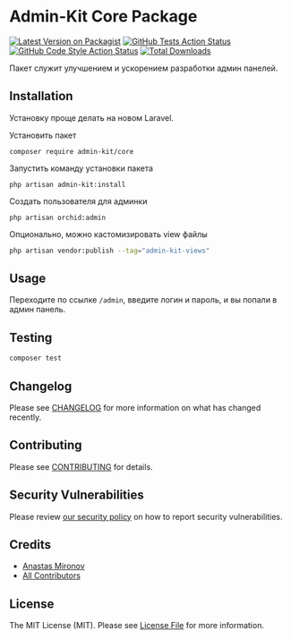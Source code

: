 # Admin-Kit Core Package

[![Latest Version on Packagist](https://img.shields.io/packagist/v/admin-kit/core.svg?style=flat-square)](https://packagist.org/packages/admin-kit/core)
[![GitHub Tests Action Status](https://img.shields.io/github/actions/workflow/status/admin-kit/core/run-tests.yml?branch=1.x&label=tests&style=flat-square)](https://github.com/admin-kit/core/actions?query=workflow%3Arun-tests+branch%3A1.x)
[![GitHub Code Style Action Status](https://img.shields.io/github/actions/workflow/status/admin-kit/core/fix-php-code-style-issues.yml?branch=1.x&label=code%20style&style=flat-square)](https://github.com/admin-kit/core/actions?query=workflow%3A"Fix+PHP+code+style+issues"+branch%3A1.x)
[![Total Downloads](https://img.shields.io/packagist/dt/admin-kit/core.svg?style=flat-square)](https://packagist.org/packages/admin-kit/core)

Пакет служит улучшением и ускорением разработки админ панелей.

## Installation

Установку проще делать на новом Laravel.

Установить пакет
```shell
composer require admin-kit/core
```

Запустить команду установки пакета
```shell
php artisan admin-kit:install
```

Создать пользователя для админки
```shell
php artisan orchid:admin
```

Опционально, можно кастомизировать view файлы
```bash
php artisan vendor:publish --tag="admin-kit-views"
```

## Usage

Переходите по ссылке `/admin`, введите логин и пароль, и вы попали в админ панель.

## Testing

```bash
composer test
```

## Changelog

Please see [CHANGELOG](CHANGELOG.md) for more information on what has changed recently.

## Contributing

Please see [CONTRIBUTING](CONTRIBUTING.md) for details.

## Security Vulnerabilities

Please review [our security policy](../../security/policy) on how to report security vulnerabilities.

## Credits

- [Anastas Mironov](https://github.com/ast21)
- [All Contributors](../../contributors)

## License

The MIT License (MIT). Please see [License File](LICENSE.md) for more information.
